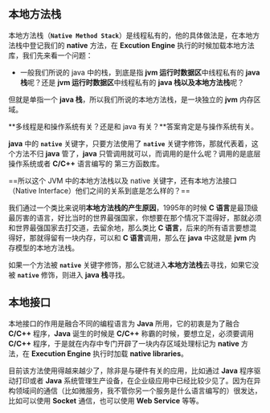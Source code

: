 ## 本地方法栈

本地方法栈（**`Native Method Stack`**）是线程私有的，他的具体做法是，在本地方法栈中登记我们的 **native** 方法，在 **Excution Engine** 执行的时候加载本地方法库，我们先来看一个问题：

- 一般我们所说的 java 中的栈，到底是指 **jvm 运行时数据区**中线程私有的 **java 栈**呢？还是 **jvm 运行时数据区**中线程私有的 **java 栈以及本地方法栈**呢？

但就是单指一个 **java 栈**，所以我们所说的本地方法栈，是一块独立的 **jvm** 内存区域。

**多线程是和操作系统有关？还是和 java 有关？**答案肯定是与操作系统有关。

**java** 中的 **`native`** 关键字，只要方法使用了 **`native`** 关键字修饰，那就代表着，这个方法不归 **java** 管了，**java** 只管调用就可以，而调用的是什么呢？调用的是底层操作系统或者 **C/C++** 语言编写的 第三方函数库。

==所以这个 JVM 中的本地方法栈以及 native 关键字，还有本地方法接口（Native Interface）他们之间的关系到底是怎么样的？==

我们通过一个类比来说明**本地方法栈的产生原因**，1995年的时候 **C 语言**是最顶级最厉害的语言，好比当时的世界最强国家，你想要在那个情况下混得好，那就必须和世界最强国家去打交道，去留余地，那么类比 **C 语言**，后来的所有语言要想混得好，那就得留有一块内存，可以和 **C 语言**调用，那么在 **java** 中这就是 **jvm** 内存模型的本地方法栈。

如果一个方法被 **`native`** 关键字修饰，那么它就进入**本地方法栈**去寻找，如果它没被 **`native`** 修饰，则进入 **java 栈**寻找。



## 本地接口

本地接口的作用是融合不同的编程语言为 **Java** 所用，它的初衷是为了融合 **C/C++** 程序，**Java** 诞生的时候是 **C/C++** 称霸的时候，要想立足，必须要调用 **C/C++** 程序，于是就在内存中专门开辟了一块内存区域处理标记为 **native** 方法，在 **Execution Engine** 执行时加载 **native libraries**。

目前该方法使用得越来越少了，除非是与硬件有关的应用，比如通过 **Java** 程序驱动打印或者 **Java** 系统管理生产设备，在企业级应用中已经比较少见了。因为在异构领域间的通信（比如微服务，我不管你另一个服务是什么语言编写的）很发达，比如可以使用 **Socket** 通信，也可以使用 **Web Service** 等等。 